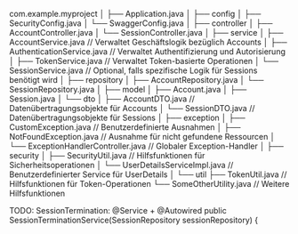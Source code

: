 com.example.myproject
│
├── Application.java
│
├── config
│   ├── SecurityConfig.java
│   └── SwaggerConfig.java
│
├── controller
│   ├── AccountController.java
│   └── SessionController.java
│
├── service
│   ├── AccountService.java           // Verwaltet Geschäftslogik bezüglich Accounts
│   ├── AuthenticationService.java    // Verwaltet Authentifizierung und Autorisierung
│   ├── TokenService.java             // Verwaltet Token-basierte Operationen
│   └── SessionService.java           // Optional, falls spezifische Logik für Sessions benötigt wird
│
├── repository
│   ├── AccountRepository.java
│   └── SessionRepository.java
│
├── model
│   ├── Account.java
│   ├── Session.java
│   └── dto
│       ├── AccountDTO.java           // Datenübertragungsobjekte für Accounts
│       └── SessionDTO.java           // Datenübertragungsobjekte für Sessions
│
├── exception
│   ├── CustomException.java          // Benutzerdefinierte Ausnahmen
│   ├── NotFoundException.java        // Ausnahme für nicht gefundene Ressourcen
│   └── ExceptionHandlerController.java // Globaler Exception-Handler
│
├── security
│   ├── SecurityUtil.java             // Hilfsfunktionen für Sicherheitsoperationen
│   └── UserDetailsServiceImpl.java   // Benutzerdefinierter Service für UserDetails
│
└── util
├── TokenUtil.java                // Hilfsfunktionen für Token-Operationen
└── SomeOtherUtility.java         // Weitere Hilfsfunktionen

TODO: SessionTermination: @Service + @Autowired
public SessionTerminationService(SessionRepository sessionRepository) {
